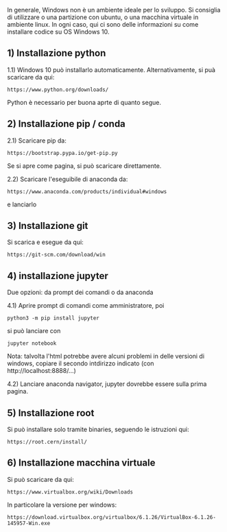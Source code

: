 In generale, Windows non è un ambiente ideale per lo sviluppo. Si consiglia di utilizzare o una partizione con ubuntu, o una macchina virtuale in ambiente linux. In ogni caso, qui ci sono delle informazioni su come installare codice su OS Windows 10.

## 1) Installazione python

1.1) Windows 10 può installarlo automaticamente. Alternativamente, si puà scaricare da qui:

    https://www.python.org/downloads/

Python è necessario per buona aprte di quanto segue.

## 2) Installazione pip / conda

2.1) Scaricare pip da:

    https://bootstrap.pypa.io/get-pip.py

Se si apre come pagina, si può scaricare direttamente.

2.2) Scaricare l'eseguibile di anaconda da:

    https://www.anaconda.com/products/individual#windows

e lanciarlo

    
## 3) Installazione git

Si scarica e esegue da qui:

    https://git-scm.com/download/win

## 4) installazione jupyter

Due opzioni: da prompt dei comandi o da anaconda

4.1) Aprire prompt di comandi come amministratore, poi

    python3 -m pip install jupyter

si può lanciare con 

    jupyter notebook

Nota: talvolta l'html potrebbe avere alcuni problemi in delle versioni di windows, copiare il secondo intdirizzo indicato (con http://localhost:8888/...)

4.2) Lanciare anaconda navigator, jupyter dovrebbe essere sulla prima pagina.

## 5) Installazione root

Si può installare solo tramite binaries, seguendo le istruzioni qui:

    https://root.cern/install/


## 6) Installazione macchina virtuale

Si può scaricare da qui:

    https://www.virtualbox.org/wiki/Downloads

In particolare la versione per windows:

    https://download.virtualbox.org/virtualbox/6.1.26/VirtualBox-6.1.26-145957-Win.exe
